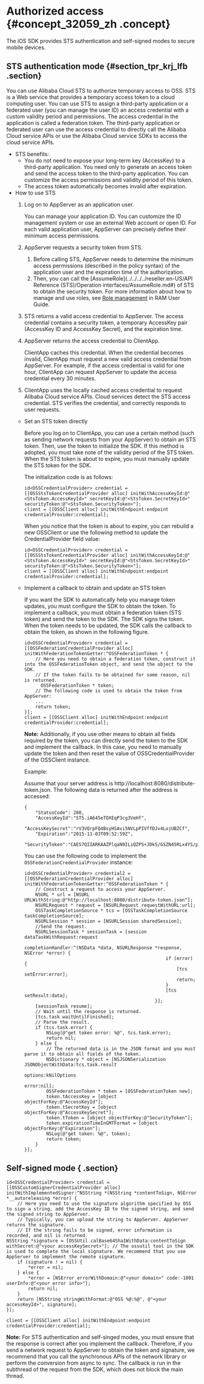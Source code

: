 # Authorized access {#concept_32059_zh .concept}

The iOS SDK provides STS authentication and self-signed modes to secure mobile devices.

## STS authentication mode {#section_tpr_krj_lfb .section}

You can use Alibaba Cloud STS to authorize temporary access to OSS. STS is a Web service that provides a temporary access token to a cloud computing user. You can use STS to assign a third-party application or a federated user \(you can manage the user ID\) an access credential with a custom validity period and permissions. The access credential in the application is called a federation token. The third-party application or federated user can use the access credential to directly call the Alibaba Cloud service APIs or use the Alibaba Cloud service SDKs to access the cloud service APIs.

-   STS benefits:
    -   You do not need to expose your long-term key \(AccessKey\) to a third-party application. You need only to generate an access token and send the access token to the third-party application. You can customize the access permissions and validity period of this token.
    -   The access token automatically becomes invalid after expiration.
-   How to use STS
    1.  Log on to AppServer as an application user.

        You can manage your application ID. You can customize the ID management system or use an external Web account or open ID. For each valid application user, AppServer can precisely define their minimum access permissions.

    2.  AppServer requests a security token from STS.
        1.  Before calling STS, AppServer needs to determine the minimum access permissions \(described in the policy syntax\) of the application user and the expiration time of the authorization.
        2.  Then, you can call the [AssumeRole](../../../../reseller.en-US/API Reference (STS)/Operation interfaces/AssumeRole.md#) of STS to obtain the security token. For more information about how to manage and use roles, see [Role management](../../../../reseller.en-US//Identities/Roles.md#) in RAM User Guide.
    3.  STS returns a valid access credential to AppServer. The access credential contains a security token, a temporary AccessKey pair \(AccessKey ID and AccessKey Secret\), and the expiration time.
    4.  AppServer returns the access credential to ClientApp.

        ClientApp caches this credential. When the credential becomes invalid, ClientApp must request a new valid access credential from AppServer. For example, if the access credential is valid for one hour, ClientApp can request AppServer to update the access credential every 30 minutes.

    5.  ClientApp uses the locally cached access credential to request Alibaba Cloud service APIs. Cloud services detect the STS access credential. STS verifies the credential, and correctly responds to user requests.
    -   Set an STS token directly

        Before you log on to ClientApp, you can use a certain method \(such as sending network requests from your AppServer\) to obtain an STS token. Then, use the token to initialize the SDK. If this method is adopted, you must take note of the validity period of the STS token. When the STS token is about to expire, you must manually update the STS token for the SDK.

        The initialization code is as follows:

        ```
        id<OSSCredentialProvider> credential = [[OSSStsTokenCredentialProvider alloc] initWithAccessKeyId:@"<StsToken.AccessKeyId>" secretKeyId:@"<StsToken.SecretKeyId>" securityToken:@"<StsToken.SecurityToken>"];
        client = [[OSSClient alloc] initWithEndpoint:endpoint credentialProvider:credential];
        ```

        When you notice that the token is about to expire, you can rebuild a new OSSClient or use the following method to update the CredentialProvider field value:

        ```
        id<OSSCredentialProvider> credential = [[OSSStsTokenCredentialProvider alloc] initWithAccessKeyId:@"<StsToken.AccessKeyId>" secretKeyId:@"<StsToken.SecretKeyId>" securityToken:@"<StsToken.SecurityToken>"];
        client = [[OSSClient alloc] initWithEndpoint:endpoint credentialProvider:credential];
        ```

    -   Implement a callback to obtain and update an STS token

        If you want the SDK to automatically help you manage token updates, you must configure the SDK to obtain the token. To implement a callback, you must obtain a federation token \(STS token\) and send the token to the SDK. The SDK signs the token. When the token needs to be updated, the SDK calls the callback to obtain the token, as shown in the following figure.

        ```
        id<OSSCredentialProvider> credential = [[OSSFederationCredentialProvider alloc] initWithFederationTokenGetter:^OSSFederationToken * {
            // Here you need to obtain a federation token, construct it into the OSSFederationToken object, and send the object to the SDK.
            // If the token fails to be obtained for some reason, nil is returned.
              OSSFederationToken * token;
            // The following code is used to obtain the token from AppServer:
            ...
            return token;
        }];
        client = [[OSSClient alloc] initWithEndpoint:endpoint credentialProvider:credential];
        ```

        **Note:** Additionally, if you use other means to obtain all fields required by the token, you can directly send the token to the SDK and implement the callback. In this case, you need to manually update the token and then reset the value of OSSCredentialProvider of the OSSClient instance.

        Example:

        Assume that your server address is http://localhost:8080/distribute-token.json. The following data is returned after the address is accessed:

        ```
        {
        	"StatusCode": 200,
        	"AccessKeyId":"STS.iA645eTOXEqP3cg3VeHf",
        	"AccessKeySecret":"rV3VQrpFQ4BsyHSAvi5NVLpPIVffDJv4LojUBZCf",
        	"Expiration":"2015-11-03T09:52:59Z",
        	"SecurityToken":"CAES7QIIARKAAZPlqaN9ILiQZPS+JDkS/GSZN45RLx4YS/p3OgaUC+oJl3XSlbJ7StKpQ...."}
        
        ```

        You can use the following code to implement the `OSSFederationCredentialProvider` instance:

        ```
        id<OSSCredentialProvider> credential2 = [[OSSFederationCredentialProvider alloc] initWithFederationTokenGetter:^OSSFederationToken * {
            // Construct a request to access your AppServer.
            NSURL * url = [NSURL URLWithString:@"http://localhost:8080/distribute-token.json"];
            NSURLRequest * request = [NSURLRequest requestWithURL:url];
            OSSTaskCompletionSource * tcs = [OSSTaskCompletionSource taskCompletionSource];
            NSURLSession * session = [NSURLSession sharedSession];
            //Send the request.
            NSURLSessionTask * sessionTask = [session dataTaskWithRequest:request
                                                        completionHandler:^(NSData *data, NSURLResponse *response, NSError *error) {
                                                            if (error) {
                                                                [tcs setError:error];
                                                                return;
                                                            }
                                                            [tcs setResult:data];
                                                        }];
            [sessionTask resume];
            // Wait until the response is returned.
            [tcs.task waitUntilFinished];
            // Parse the result.
            if (tcs.task.error) {
                NSLog(@"get token error: %@", tcs.task.error);
                return nil;
            } else {
                // The returned data is in the JSON format and you must parse it to obtain all fields of the token.
                NSDictionary * object = [NSJSONSerialization JSONObjectWithData:tcs.task.result
                                                                        options:kNilOptions
                                                                          error:nil];
                OSSFederationToken * token = [OSSFederationToken new];
                token.tAccessKey = [object objectForKey:@"AccessKeyId"];
                token.tSecretKey = [object objectForKey:@"AccessKeySecret"];
                token.tToken = [object objectForKey:@"SecurityToken"];
                token.expirationTimeInGMTFormat = [object objectForKey:@"Expiration"];
                NSLog(@"get token: %@", token);
                return token;
            }
        }];
        ```


## Self-signed mode { .section}

```language-objc
id<OSSCredentialProvider> credential = [[OSSCustomSignerCredentialProvider alloc] initWithImplementedSigner:^NSString *(NSString *contentToSign, NSError *__autoreleasing *error) {
    // Here you need to use the signature algorithm specified by OSS to sign a string, add the AccessKey ID to the signed string, and send the signed string to AppServer.
    // Typically, you can upload the string to AppServer. AppServer returns the signature.
    // If the string fails to be signed, error information is recorded, and nil is returned.
NSString *signature = [OSSUtil calBase64Sha1WithData:contentToSign withSecret:@"<your accessKeySecret>"]; // The ossutil tool in the SDK is used to complete the local signature. We recommend that you use AppServer to implement the remote signature.
    if (signature ! = nil) {
        *error = nil;
    } else {
        *error = [NSError errorWithDomain:@"<your domain>" code:-1001 userInfo:@"<your error info>"];
        return nil;
    }
    return [NSString stringWithFormat:@"OSS %@:%@", @"<your accessKeyId>", signature];
}];

client = [[OSSClient alloc] initWithEndpoint:endpoint credentialProvider:credential];

```

**Note:** For STS authentication and self-singed modes, you must ensure that the response is correct after you implement the callback. Therefore, if you send a network request to AppServer to obtain the token and signature, we recommend that you call the synchronous APIs of the network library or perform the conversion from async to sync. The callback is run in the subthread of the request from the SDK, which does not block the main thread.

